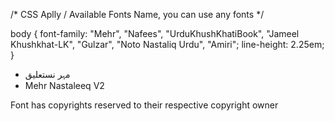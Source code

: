 /* CSS Aplly / Available Fonts Name, you can use any fonts  */

body {
    font-family: "Mehr", "Nafees", "UrduKhushKhatiBook", "Jameel Khushkhat-LK", "Gulzar", "Noto Nastaliq Urdu", "Amiri";
   line-height: 2.25em;
}

* مہر نستعلیق
* Mehr Nastaleeq V2

Font has copyrights reserved to their respective copyright owner
